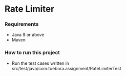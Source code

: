 # Rate Limiter

### Requirements ###
<ul>
<li> Java 8 or above</li>
<li>Maven</li>
</ul>

### How to run this project ###
<ul>
<li>Run the test cases written in src/test/java/com.tuebora.assignment/RateLimiterTest</li>
</ul>



